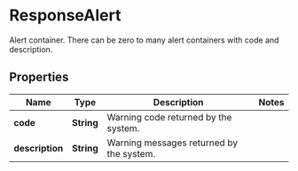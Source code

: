 

# ResponseAlert

Alert container. There can be zero to many alert containers with code and description.

## Properties

| Name | Type | Description | Notes |
|------------ | ------------- | ------------- | -------------|
|**code** | **String** | Warning code returned by the system. |  |
|**description** | **String** | Warning messages returned by the system. |  |



